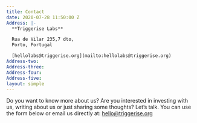 ```yaml
---
title: Contact
date: 2020-07-28 11:50:00 Z
Address: |-
  **Triggerise Labs**

  Rua de Vilar 235,7 dto,
  Porto, Portugal

  [hellolabs@triggerise.org](mailto:hellolabs@triggerise.org)
Address-two: 
Address-three: 
Address-four: 
Address-five: 
layout: simple
---
```


Do you want to know more about us? Are you interested in investing with us, writing about us or just sharing some thoughts? Let’s talk. You can use the form below or email us directly at: [hello@triggerise.org](mailto:hello@triggerise.org)